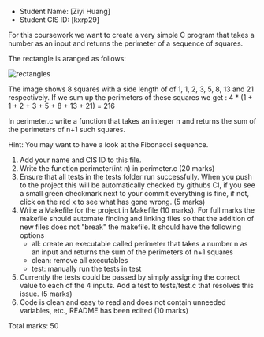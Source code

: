 - Student Name: [Ziyi Huang]
- Student CIS ID: [kxrp29]

For this coursework we want to create a very simple C program that takes a number as an input and returns the perimeter of a sequence of squares.

The rectangle is aranged as follows:

![rectangles](https://upload.wikimedia.org/wikipedia/commons/d/db/34%2A21-FibonacciBlocks.png)

The image shows 8 squares with a side length of of 1, 1, 2, 3, 5, 8, 13 and 21 respectively. If we sum up the perimeters of these squares we get : 4 * (1 + 1 + 2 + 3 + 5 + 8 + 13 + 21) = 216

In perimeter.c write a function that takes an integer n and returns the sum of the perimeters of n+1 such squares.

Hint: You may want to have a look at the Fibonacci sequence.

1. Add your name and CIS ID to this file.
2. Write the function perimeter(int n) in perimeter.c (20 marks)
3. Ensure that all tests in the tests folder run successfully. When you push to the project this will be automatically checked by githubs CI, if you see a small green checkmark next to your commit everything is fine, if not, click on the red x to see what has gone wrong. (5 marks)
4. Write a Makefile for the project in Makefile (10 marks). For full marks the makefile should automate finding and linking files so that the addition of new files does not "break" the makefile. It should have the following options 
      - all: create an executable called perimeter that takes a number n as an input and returns the sum of the perimeters of n+1 squares
      - clean: remove all executables
      - test: manually run the tests in test
5. Currently the tests could be passed by simply assigning the correct value to each of the 4 inputs. Add a test to tests/test.c that resolves this issue. (5 marks)
6. Code is clean and easy to read and does not contain unneeded variables, etc., README has been edited (10 marks)

Total marks: 50
